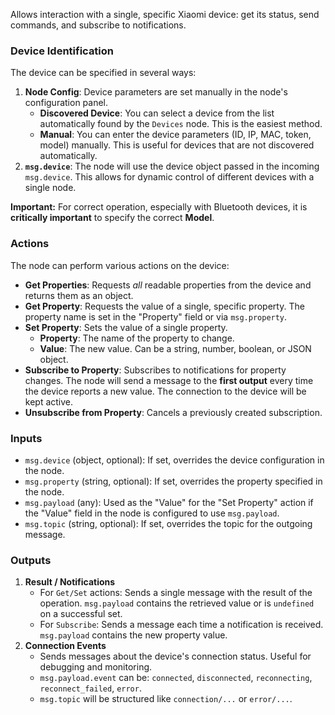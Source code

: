 <!-- markdownlint-disable-file MD041 -->
Allows interaction with a single, specific Xiaomi device:
get its status, send commands, and subscribe to notifications.

### Device Identification

The device can be specified in several ways:

1. **Node Config**: Device parameters are set manually in the node's
configuration panel.
    - **Discovered Device**: You can select a device from the list
    automatically found by the `Devices` node. This is the easiest method.
    - **Manual**: You can enter the device parameters (ID, IP, MAC, token, model)
    manually. This is useful for devices that are not discovered automatically.
2. **`msg.device`**: The node will use the device object passed in
the incoming `msg.device`.
This allows for dynamic control of different devices with a single node.

**Important:** For correct operation, especially with Bluetooth devices,
it is **critically important** to specify the correct **Model**.

### Actions

The node can perform various actions on the device:

- **Get Properties**: Requests *all* readable properties
from the device and returns them as an object.
- **Get Property**: Requests the value of a single, specific property.
The property name is set in the "Property" field or via `msg.property`.
- **Set Property**: Sets the value of a single property.
  - **Property**: The name of the property to change.
  - **Value**: The new value. Can be a string, number, boolean, or JSON object.
- **Subscribe to Property**: Subscribes to notifications for property changes.
The node will send a message to the **first output** every time the device
reports a new value. The connection to the device will be kept active.
- **Unsubscribe from Property**: Cancels a previously created subscription.

### Inputs

- `msg.device` (object, optional): If set,
overrides the device configuration in the node.
- `msg.property` (string, optional): If set,
overrides the property specified in the node.
- `msg.payload` (any): Used as the "Value" for the "Set Property" action
if the "Value" field in the node is configured to use `msg.payload`.
- `msg.topic` (string, optional): If set, overrides the topic for the outgoing message.

### Outputs

1. **Result / Notifications**
    - For `Get/Set` actions: Sends a single message with the result of the operation.
    `msg.payload` contains the retrieved value or
    is `undefined` on a successful set.
    - For `Subscribe`: Sends a message each time a notification is received.
    `msg.payload` contains the new property value.
2. **Connection Events**
    - Sends messages about the device's connection status.
    Useful for debugging and monitoring.
    - `msg.payload.event` can be:
    `connected`, `disconnected`, `reconnecting`, `reconnect_failed`, `error`.
    - `msg.topic` will be structured like `connection/...` or `error/...`.

